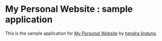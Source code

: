# My Personal Website : sample application

This is the sample application for
[*My Personal Website*](http://hendralindung.com/)
by [hendra lindung](http://ndunk28.tumblr.com/).
